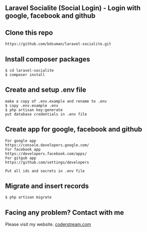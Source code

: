 ## Laravel Socialite (Social Login) - Login with google, facebook and github

## Clone this repo
```
https://github.com/bdsuman/laravel-socialite.git
```

## Install composer packages
```
$ cd laravel-socialite
$ composer install
```

## Create and setup .env file
```
make a copy of .env.example and rename to .env
$ copy .env.example .env
$ php artisan key:generate
put database credentials in .env file
```

## Create app for google, facebook and github
```
For google app
https://console.developers.google.com/
For facebook app
https://developers.facebook.com/apps/
For gitgub app
https://github.com/settings/developers

Put all ids and secrets in .env file
```

## Migrate and insert records
```
$ php artisan migrate
```

## Facing any problem? Contact with me


Please visit my website.
[coderstream.com](https://coderstream.com) 

